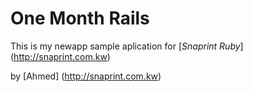 # One Month Rails
This is my newapp sample aplication for
[*Snaprint Ruby*] (http://snaprint.com.kw)

by [Ahmed] (http://snaprint.com.kw)